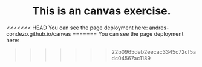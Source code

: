 <h1 align=center>This is an canvas exercise.</h1>
<<<<<<< HEAD
You can see the page deployment here: andres-condezo.github.io/canvas
=======
You can see the page deployment here:

>>>>>>> 22b0965deb2eecac3345c72cf5adc04567ac1189
